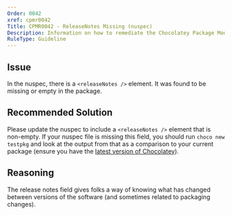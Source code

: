 ```yaml
---
Order: 0042
xref: cpmr0042
Title: CPMR0042 - ReleaseNotes Missing (nuspec)
Description: Information on how to remediate the Chocolatey Package Moderation Rule 0042
RuleType: Guideline
---
```


<?! Include "../../../../../shared/package-validator-rule-guideline.txt" /?>

## Issue

In the nuspec, there is a `<releaseNotes />` element. It was found to be missing or empty in the package.

## Recommended Solution

Please update the nuspec to include a `<releaseNotes />` element that is non-empty. If your nuspec file is missing this field, you should run `choco new testpkg` and look at the output from that as a comparison to your current package (ensure you have the [latest version of Chocolatey](https://chocolatey.org/packages?q=id%3Achocolatey)).

## Reasoning

The release notes field gives folks a way of knowing what has changed between versions of the software (and sometimes related to packaging changes).
